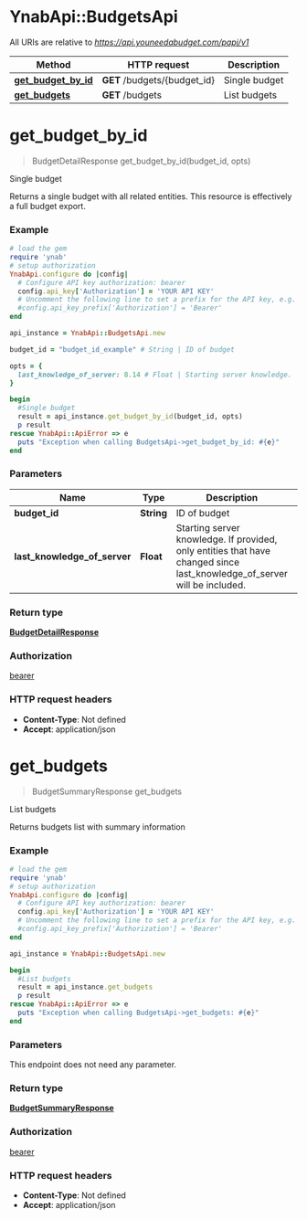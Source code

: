 # YnabApi::BudgetsApi

All URIs are relative to *https://api.youneedabudget.com/papi/v1*

Method | HTTP request | Description
------------- | ------------- | -------------
[**get_budget_by_id**](BudgetsApi.md#get_budget_by_id) | **GET** /budgets/{budget_id} | Single budget
[**get_budgets**](BudgetsApi.md#get_budgets) | **GET** /budgets | List budgets


# **get_budget_by_id**
> BudgetDetailResponse get_budget_by_id(budget_id, opts)

Single budget

Returns a single budget with all related entities.  This resource is effectively a full budget export.

### Example
```ruby
# load the gem
require 'ynab'
# setup authorization
YnabApi.configure do |config|
  # Configure API key authorization: bearer
  config.api_key['Authorization'] = 'YOUR API KEY'
  # Uncomment the following line to set a prefix for the API key, e.g. 'Bearer' (defaults to nil)
  #config.api_key_prefix['Authorization'] = 'Bearer'
end

api_instance = YnabApi::BudgetsApi.new

budget_id = "budget_id_example" # String | ID of budget

opts = { 
  last_knowledge_of_server: 8.14 # Float | Starting server knowledge.  If provided, only entities that have changed since last_knowledge_of_server will be included.
}

begin
  #Single budget
  result = api_instance.get_budget_by_id(budget_id, opts)
  p result
rescue YnabApi::ApiError => e
  puts "Exception when calling BudgetsApi->get_budget_by_id: #{e}"
end
```

### Parameters

Name | Type | Description  | Notes
------------- | ------------- | ------------- | -------------
 **budget_id** | **String**| ID of budget | 
 **last_knowledge_of_server** | **Float**| Starting server knowledge.  If provided, only entities that have changed since last_knowledge_of_server will be included. | [optional] 

### Return type

[**BudgetDetailResponse**](BudgetDetailResponse.md)

### Authorization

[bearer](../README.md#bearer)

### HTTP request headers

 - **Content-Type**: Not defined
 - **Accept**: application/json



# **get_budgets**
> BudgetSummaryResponse get_budgets

List budgets

Returns budgets list with summary information

### Example
```ruby
# load the gem
require 'ynab'
# setup authorization
YnabApi.configure do |config|
  # Configure API key authorization: bearer
  config.api_key['Authorization'] = 'YOUR API KEY'
  # Uncomment the following line to set a prefix for the API key, e.g. 'Bearer' (defaults to nil)
  #config.api_key_prefix['Authorization'] = 'Bearer'
end

api_instance = YnabApi::BudgetsApi.new

begin
  #List budgets
  result = api_instance.get_budgets
  p result
rescue YnabApi::ApiError => e
  puts "Exception when calling BudgetsApi->get_budgets: #{e}"
end
```

### Parameters
This endpoint does not need any parameter.

### Return type

[**BudgetSummaryResponse**](BudgetSummaryResponse.md)

### Authorization

[bearer](../README.md#bearer)

### HTTP request headers

 - **Content-Type**: Not defined
 - **Accept**: application/json



